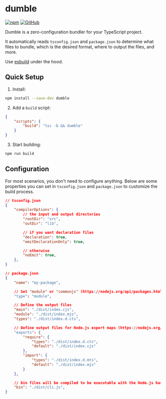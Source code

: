 # dumble

[![npm](https://img.shields.io/npm/v/dumble?style=flat-square)](https://www.npmjs.com/package/dumble)
[![GitHub](https://img.shields.io/github/license/shigma/dumble?style=flat-square)](https://github.com/shigma/dumble/blob/master/LICENSE)

Dumble is a zero-configuration bundler for your TypeScript project.

It automatically reads `tsconfig.json` and `package.json` to determine what files to bundle, which is the desired format, where to output the files, and more.

Use [esbuild](https://esbuild.github.io/) under the hood.

## Quick Setup

1. Install:

```sh
npm install --save-dev dumble
```

2. Add a `build` script:

```json
{
    "scripts": {
        "build": "tsc -b && dumble"
    }
}
```

3. Start building:

```sh
npm run build
```

## Configuration

For most scenarios, you don't need to configure anything. Below are some properties you can set in `tsconfig.json` and `package.json` to customize the build process.

```json
// tsconfig.json
{
    "compilerOptions": {
        // the input and output directories
        "rootDir": "src",
        "outDir": "lib",

        // if you want declaration files
        "declaration": true,
        "emitDeclarationOnly": true,

        // otherwise
        "noEmit": true,
    },
}
```

```json
// package.json
{
    "name": "my-package",

    // Set "module" or "commonjs" (https://nodejs.org/api/packages.html#type)
    "type": "module",

    // Define the output files
    "main": "./dist/index.cjs",
    "module": "./dist/index.mjs",
    "types": "./dist/index.d.cts",

    // Define output files for Node.js export maps (https://nodejs.org/api/packages.html#exports)
    "exports": {
        "require": {
            "types": "./dist/index.d.cts",
            "default": "./dist/index.cjs"
        },
        "import": {
            "types": "./dist/index.d.mts",
            "default": "./dist/index.mjs"
        }
    },

    // bin files will be compiled to be executable with the Node.js hashbang
    "bin": "./dist/cli.js",
}
```
